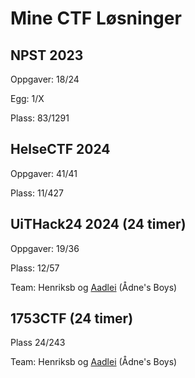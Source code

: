 # Mine CTF Løsninger

## NPST 2023
Oppgaver: 18/24

Egg: 1/X

Plass: 83/1291

## HelseCTF 2024
Oppgaver: 41/41

Plass: 11/427

## UiTHack24 2024 (24 timer)
Oppgaver: 19/36

Plass: 12/57

Team: Henriksb og [Aadlei](https://github.com/Aadlei) (Ådne's Boys)

## 1753CTF (24 timer)
Plass 24/243

Team: Henriksb og [Aadlei](https://github.com/Aadlei) (Ådne's Boys)
